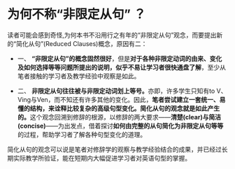 # 为何不称“非限定从句” ？

读者可能会感到奇怪,为何本书不沿用行之有年的“非限定从句”观念，而要提出新的“简化从句”(Reduced Clauses)概念，原因有二：  

- 一、 <b>“非限定从句”的概念固然很好</b>，但是<b>对于各种非限定动词的由来、变化及如何选择等等问题所提出的说明，似乎不易让学习者很快通盘了解</b>，至少从笔者接触的学习者及教学经验中观察是如此。  

- 二、 <b>非限定从句往往被与非限定动词划上等号。</b>亦即，许多学生只知有to V、Ving与Ven，而不知还有许多其他的变化。因此，<b>笔者尝试建立一套统一、易懂的结构，来诠释比较复杂的高级句型变化。简化从句的观念就是如此产生的。</b>这个观念回溯到修辞的根源，以修辞的两大要求——**清楚(clear)**与**简洁(concise)**——为出发点，借着探讨**如何由完整的从句简化为非限定从句等等**的过程，帮助学习者了解各种句型变化的道理。  

简化从句的观念可以说是笔者对修辞学的观察与教学经验结合的成果，并已经过长期实际教学所验证，能在短期内大幅促进学习者对英语句型的掌握。